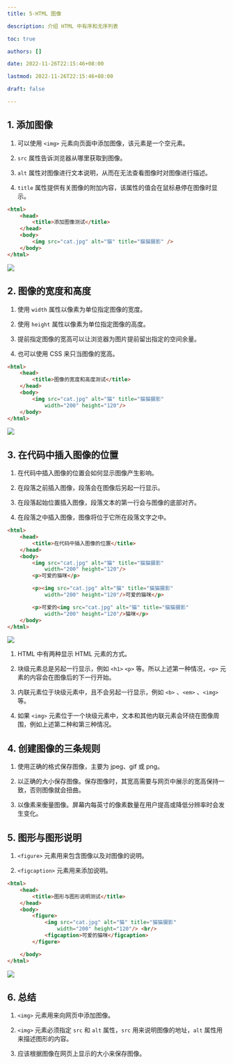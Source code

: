 ```yaml
---
title: 5-HTML 图像

description: 介绍 HTML 中有序和无序列表

toc: true

authors: []

date: 2022-11-26T22:15:46+08:00

lastmod: 2022-11-26T22:15:46+08:00

draft: false

---
```




## 1. 添加图像



1. 可以使用 `<img>`  元素向页面中添加图像，该元素是一个空元素。

2. `src` 属性告诉浏览器从哪里获取到图像。

3. `alt` 属性对图像进行文本说明，从而在无法查看图像时对图像进行描述。

4. `title` 属性提供有关图像的附加内容，该属性的值会在鼠标悬停在图像时显示。



```html
<html>
    <head>
        <title>添加图像测试</title>
    </head>
    <body>
        <img src="cat.jpg" alt="猫" title="猫猫摄影" />
    </body>
</html>
```





![](https://animg.oss-cn-shanghai.aliyuncs.com/2022/11/26/20221126233210.png)





## 2. 图像的宽度和高度



1. 使用 `width` 属性以像素为单位指定图像的宽度。

2. 使用 `height` 属性以像素为单位指定图像的高度。

3. 提前指定图像的宽高可以让浏览器为图片提前留出指定的空间余量。

4. 也可以使用 CSS 来只当图像的宽高。



```html
<html>
    <head>
        <title>图像的宽度和高度测试</title>
    </head>
    <body>
        <img src="cat.jpg" alt="猫" title="猫猫摄影" 
            width="200" height="120"/>
    </body>
</html>
```



![](https://animg.oss-cn-shanghai.aliyuncs.com/2022/11/26/20221126233505.png)





## 3. 在代码中插入图像的位置



1. 在代码中插入图像的位置会如何显示图像产生影响。

2. 在段落之前插入图像，段落会在图像后另起一行显示。

3. 在段落起始位置插入图像，段落文本的第一行会与图像的底部对齐。

4. 在段落之中插入图像，图像将位于它所在段落文字之中。



```html
<html>
    <head>
        <title>在代码中插入图像的位置</title>
    </head>
    <body>
        <img src="cat.jpg" alt="猫" title="猫猫摄影" 
            width="200" height="120"/>
        <p>可爱的猫咪</p>

        <p><img src="cat.jpg" alt="猫" title="猫猫摄影" 
            width="200" height="120"/>可爱的猫咪</p>

        <p>可爱的<img src="cat.jpg" alt="猫" title="猫猫摄影" 
            width="200" height="120"/>猫咪</p>
    </body>
</html>
```



![](https://animg.oss-cn-shanghai.aliyuncs.com/2022/11/26/20221126233932.png)



1. HTML 中有两种显示 HTML 元素的方式。

2. 块级元素总是另起一行显示，例如 `<h1>` `<p>` 等。所以上述第一种情况，`<p>` 元素的内容会在图像后的下一行开始。

3. 内联元素位于块级元素中，且不会另起一行显示，例如 `<b>` 、`<em>` 、`<img>` 等。

4. 如果 `<img>` 元素位于一个块级元素中，文本和其他内联元素会环绕在图像周围，例如上述第二种和第三种情况。



## 4. 创建图像的三条规则



1. 使用正确的格式保存图像，主要为 jpeg、gif 或 png。

2. 以正确的大小保存图像。保存图像时，其宽高需要与网页中展示的宽高保持一致，否则图像就会扭曲。

3. 以像素来衡量图像。屏幕内每英寸的像素数量在用户提高或降低分辨率时会发生变化。



## 5. 图形与图形说明



1. `<figure>` 元素用来包含图像以及对图像的说明。

2. `<figcaption>` 元素用来添加说明。



```html
<html>
    <head>
        <title>图形与图形说明测试</title>
    </head>
    <body>
        <figure>
            <img src="cat.jpg" alt="猫" title="猫猫摄影" 
                width="200" height="120"/> <br/>
            <figcaption>可爱的猫咪</figcaption>
        </figure>

    </body>
</html>
```



![](https://animg.oss-cn-shanghai.aliyuncs.com/2022/11/26/20221126235243.png)



## 6. 总结



1. `<img>` 元素用来向网页中添加图像。

2. `<img>` 元素必须指定 `src` 和 `alt` 属性，`src` 用来说明图像的地址，`alt` 属性用来描述图形的内容。

3. 应该根据图像在网页上显示的大小来保存图像。




